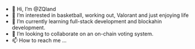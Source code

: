 - 👋 Hi, I’m @ZQland
- 👀 I’m interested in basketball, working out, Valorant and just enjoying life
- 🌱 I’m currently learning full-stack development and blockahin development. 
- 💞️ I’m looking to collaborate on an on-chain voting system. 
- 📫 How to reach me ...

<!---
ZQland/ZQland is a ✨ special ✨ repository because its `README.md` (this file) appears on your GitHub profile.
You can click the Preview link to take a look at your changes.
--->
